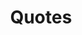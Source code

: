 ---
title: Quotes

quote_of_the_day:
  text: "Our greatest ethical imperative is to create our own life's meaning, while protecting the freedom of others to do the same."
  author: "Existentialism"

quotes:
  - text: "Our greatest ethical imperative is to create our own life's meaning, while protecting the freedom of others to do the same."
    author: "Existentialism"
  - text: "The grand essentials for happiness are something to do, something to love and something to hope for."
    author: "Washington Burnap"
  - text: "You stay rich by diversifying your investments, you don't get rich by it."
    author: ""
  - text: "We are what we repeatedly do. Excellence, then, is not an act but a habit."
    author: "Aristotle"
---